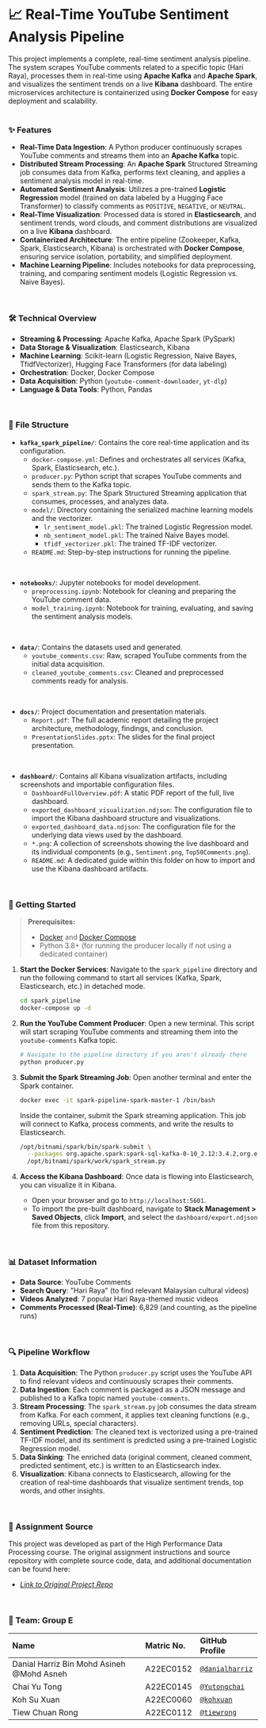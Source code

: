 # 📈 Real-Time YouTube Sentiment Analysis Pipeline

This project implements a complete, real-time sentiment analysis pipeline. The system scrapes YouTube comments related to a specific topic (Hari Raya), processes them in real-time using **Apache Kafka** and **Apache Spark**, and visualizes the sentiment trends on a live **Kibana** dashboard. The entire microservices architecture is containerized using **Docker Compose** for easy deployment and scalability.
<br><br>

### ✨ Features
- **Real-Time Data Ingestion**: A Python producer continuously scrapes YouTube comments and streams them into an **Apache Kafka** topic.
- **Distributed Stream Processing**: An **Apache Spark** Structured Streaming job consumes data from Kafka, performs text cleaning, and applies a sentiment analysis model in real-time.
- **Automated Sentiment Analysis**: Utilizes a pre-trained **Logistic Regression** model (trained on data labeled by a Hugging Face Transformer) to classify comments as `POSITIVE`, `NEGATIVE`, or `NEUTRAL`.
- **Real-Time Visualization**: Processed data is stored in **Elasticsearch**, and sentiment trends, word clouds, and comment distributions are visualized on a live **Kibana** dashboard.
- **Containerized Architecture**: The entire pipeline (Zookeeper, Kafka, Spark, Elasticsearch, Kibana) is orchestrated with **Docker Compose**, ensuring service isolation, portability, and simplified deployment.
- **Machine Learning Pipeline**: Includes notebooks for data preprocessing, training, and comparing sentiment models (Logistic Regression vs. Naive Bayes).
<br>

### 🛠️ Technical Overview
- **Streaming & Processing**: Apache Kafka, Apache Spark (PySpark)
- **Data Storage & Visualization**: Elasticsearch, Kibana
- **Machine Learning**: Scikit-learn (Logistic Regression, Naive Bayes, TfidfVectorizer), Hugging Face Transformers (for data labeling)
- **Orchestration**: Docker, Docker Compose
- **Data Acquisition**: Python (`youtube-comment-downloader`, `yt-dlp`)
- **Language & Data Tools**: Python, Pandas
<br>

### 📁 File Structure

- **`kafka_spark_pipeline/`**: Contains the core real-time application and its configuration.
  - `docker-compose.yml`: Defines and orchestrates all services (Kafka, Spark, Elasticsearch, etc.).
  - `producer.py`: Python script that scrapes YouTube comments and sends them to the Kafka topic.
  - `spark_stream.py`: The Spark Structured Streaming application that consumes, processes, and analyzes data.
  - `model/`: Directory containing the serialized machine learning models and the vectorizer.
    - `lr_sentiment_model.pkl`: The trained Logistic Regression model.
    - `nb_sentiment_model.pkl`: The trained Naive Bayes model.
    - `tfidf_vectorizer.pkl`: The trained TF-IDF vectorizer.
  - `README.md`: Step-by-step instructions for running the pipeline.
<br>

- **`notebooks/`**: Jupyter notebooks for model development.
  - `preprocessing.ipynb`: Notebook for cleaning and preparing the YouTube comment data.
  - `model_training.ipynb`: Notebook for training, evaluating, and saving the sentiment analysis models.
<br>

- **`data/`**: Contains the datasets used and generated.
  - `youtube_comments.csv`: Raw, scraped YouTube comments from the initial data acquisition.
  - `cleaned_youtube_comments.csv`: Cleaned and preprocessed comments ready for analysis.
<br>

- **`docs/`**: Project documentation and presentation materials.
  - `Report.pdf`: The full academic report detailing the project architecture, methodology, findings, and conclusion.
  - `PresentationSlides.pptx`: The slides for the final project presentation.
<br>

- **`dashboard/`**: Contains all Kibana visualization artifacts, including screenshots and importable configuration files.
  - `DashboardFullOverview.pdf`: A static PDF report of the full, live dashboard.
  - `exported_dashboard_visualization.ndjson`: The configuration file to import the Kibana dashboard structure and visualizations.
  - `exported_dashboard_data.ndjson`: The configuration file for the underlying data views used by the dashboard.
  - `*.png`: A collection of screenshots showing the live dashboard and its individual components (e.g., `Sentiment.png`, `Top50Comments.png`).
  - `README.md`: A dedicated guide within this folder on how to import and use the Kibana dashboard artifacts.
<br>

### 🚀 Getting Started

> **Prerequisites:**
> - [Docker](https://docs.docker.com/get-docker/) and [Docker Compose](https://docs.docker.com/compose/install/)
> - Python 3.8+ (for running the producer locally if not using a dedicated container)

1.  **Start the Docker Services**:
    Navigate to the `spark_pipeline` directory and run the following command to start all services (Kafka, Spark, Elasticsearch, etc.) in detached mode.
    ```sh
    cd spark_pipeline
    docker-compose up -d
    ```

2.  **Run the YouTube Comment Producer**:
    Open a new terminal. This script will start scraping YouTube comments and streaming them into the `youtube-comments` Kafka topic.
    ```sh
    # Navigate to the pipeline directory if you aren't already there
    python producer.py
    ```

3.  **Submit the Spark Streaming Job**:
    Open another terminal and enter the Spark container.
    ```sh
    docker exec -it spark-pipeline-spark-master-1 /bin/bash
    ```
    Inside the container, submit the Spark streaming application. This job will connect to Kafka, process comments, and write the results to Elasticsearch.
    ```sh
    /opt/bitnami/spark/bin/spark-submit \
      --packages org.apache.spark:spark-sql-kafka-0-10_2.12:3.4.2,org.elasticsearch:elasticsearch-spark-30_2.12:8.13.4 \
      /opt/bitnami/spark/work/spark_stream.py
    ```

4.  **Access the Kibana Dashboard**:
    Once data is flowing into Elasticsearch, you can visualize it in Kibana.
    - Open your browser and go to `http://localhost:5601`.
    - To import the pre-built dashboard, navigate to **Stack Management > Saved Objects**, click **Import**, and select the `dashboard/export.ndjson` file from this repository.
<br>

### 📊 Dataset Information
- **Data Source**: YouTube Comments
- **Search Query**: "Hari Raya" (to find relevant Malaysian cultural videos)
- **Videos Analyzed**: 7 popular Hari Raya-themed music videos
- **Comments Processed (Real-Time)**: 6,829 (and counting, as the pipeline runs)
<br>

### 🔍 Pipeline Workflow
1.  **Data Acquisition**: The Python `producer.py` script uses the YouTube API to find relevant videos and continuously scrapes their comments.
2.  **Data Ingestion**: Each comment is packaged as a JSON message and published to a Kafka topic named `youtube-comments`.
3.  **Stream Processing**: The `spark_stream.py` job consumes the data stream from Kafka. For each comment, it applies text cleaning functions (e.g., removing URLs, special characters).
4.  **Sentiment Prediction**: The cleaned text is vectorized using a pre-trained TF-IDF model, and its sentiment is predicted using a pre-trained Logistic Regression model.
5.  **Data Sinking**: The enriched data (original comment, cleaned comment, predicted sentiment, etc.) is written to an Elasticsearch index.
6.  **Visualization**: Kibana connects to Elasticsearch, allowing for the creation of real-time dashboards that visualize sentiment trends, top words, and other insights.
<br>

### 🔗 Assignment Source
This project was developed as part of the High Performance Data Processing course. The original assignment instructions and source repository with complete source code, data, and additional documentation can be found here:
- [*Link to Original Project Repo*](https://github.com/kohxuan/HPDP/tree/main/2425/project/p2/GroupE)
<br>

### 🤝 Team: Group E

| Name                                        | Matric No. | GitHub Profile                                         |
| :------------------------------------------ | :--------- | :----------------------------------------------------- |
| Danial Harriz Bin Mohd Asineh @Mohd Asneh | A22EC0152  | [`@danialharriz`](https://github.com/danialharriz)       |
| Chai Yu Tong                                | A22EC0145  | [`@Yutongchai`](https://github.com/Yutongchai)      |
| Koh Su Xuan                                 | A22EC0060  | [`@kohxuan`](https://github.com/kohxuan)               |
| Tiew Chuan Rong                             | A22EC0112  | [`@tiewrong`](https://github.com/tiewrong) |
<br>
